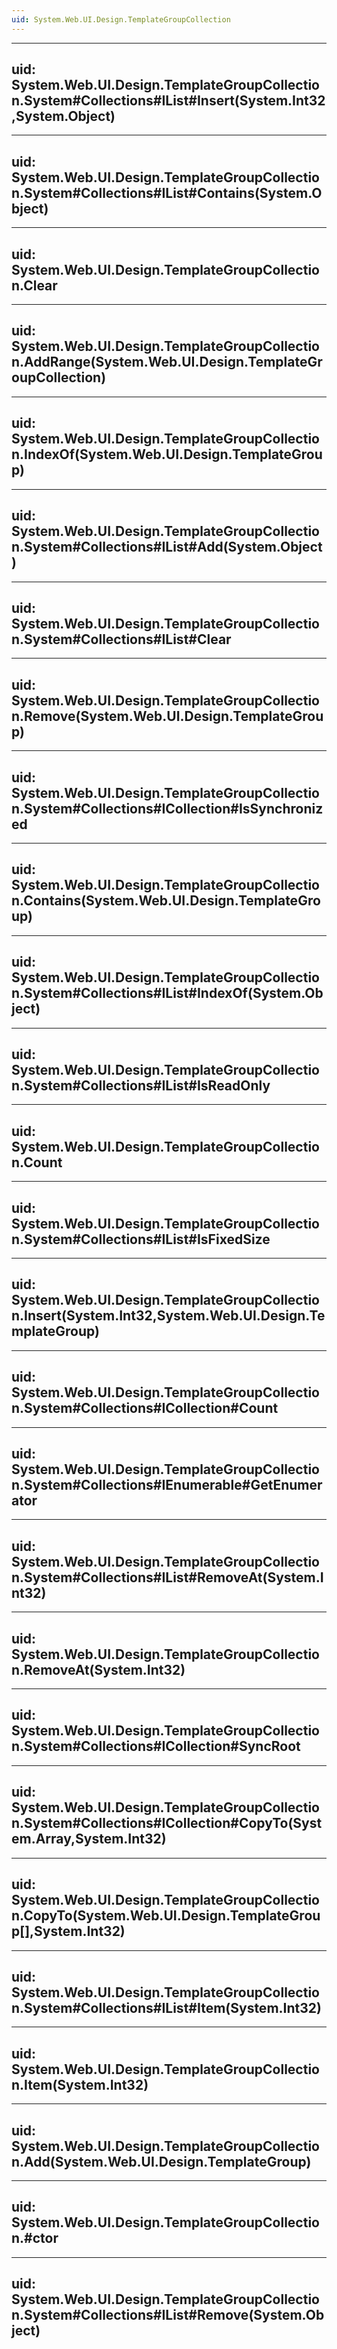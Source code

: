 ```yaml
---
uid: System.Web.UI.Design.TemplateGroupCollection
---
```


---
uid: System.Web.UI.Design.TemplateGroupCollection.System#Collections#IList#Insert(System.Int32,System.Object)
---

---
uid: System.Web.UI.Design.TemplateGroupCollection.System#Collections#IList#Contains(System.Object)
---

---
uid: System.Web.UI.Design.TemplateGroupCollection.Clear
---

---
uid: System.Web.UI.Design.TemplateGroupCollection.AddRange(System.Web.UI.Design.TemplateGroupCollection)
---

---
uid: System.Web.UI.Design.TemplateGroupCollection.IndexOf(System.Web.UI.Design.TemplateGroup)
---

---
uid: System.Web.UI.Design.TemplateGroupCollection.System#Collections#IList#Add(System.Object)
---

---
uid: System.Web.UI.Design.TemplateGroupCollection.System#Collections#IList#Clear
---

---
uid: System.Web.UI.Design.TemplateGroupCollection.Remove(System.Web.UI.Design.TemplateGroup)
---

---
uid: System.Web.UI.Design.TemplateGroupCollection.System#Collections#ICollection#IsSynchronized
---

---
uid: System.Web.UI.Design.TemplateGroupCollection.Contains(System.Web.UI.Design.TemplateGroup)
---

---
uid: System.Web.UI.Design.TemplateGroupCollection.System#Collections#IList#IndexOf(System.Object)
---

---
uid: System.Web.UI.Design.TemplateGroupCollection.System#Collections#IList#IsReadOnly
---

---
uid: System.Web.UI.Design.TemplateGroupCollection.Count
---

---
uid: System.Web.UI.Design.TemplateGroupCollection.System#Collections#IList#IsFixedSize
---

---
uid: System.Web.UI.Design.TemplateGroupCollection.Insert(System.Int32,System.Web.UI.Design.TemplateGroup)
---

---
uid: System.Web.UI.Design.TemplateGroupCollection.System#Collections#ICollection#Count
---

---
uid: System.Web.UI.Design.TemplateGroupCollection.System#Collections#IEnumerable#GetEnumerator
---

---
uid: System.Web.UI.Design.TemplateGroupCollection.System#Collections#IList#RemoveAt(System.Int32)
---

---
uid: System.Web.UI.Design.TemplateGroupCollection.RemoveAt(System.Int32)
---

---
uid: System.Web.UI.Design.TemplateGroupCollection.System#Collections#ICollection#SyncRoot
---

---
uid: System.Web.UI.Design.TemplateGroupCollection.System#Collections#ICollection#CopyTo(System.Array,System.Int32)
---

---
uid: System.Web.UI.Design.TemplateGroupCollection.CopyTo(System.Web.UI.Design.TemplateGroup[],System.Int32)
---

---
uid: System.Web.UI.Design.TemplateGroupCollection.System#Collections#IList#Item(System.Int32)
---

---
uid: System.Web.UI.Design.TemplateGroupCollection.Item(System.Int32)
---

---
uid: System.Web.UI.Design.TemplateGroupCollection.Add(System.Web.UI.Design.TemplateGroup)
---

---
uid: System.Web.UI.Design.TemplateGroupCollection.#ctor
---

---
uid: System.Web.UI.Design.TemplateGroupCollection.System#Collections#IList#Remove(System.Object)
---
